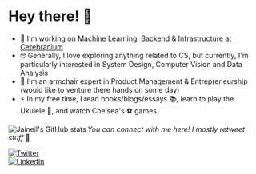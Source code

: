 # Hey there! 👋

- 🔭 I'm working on Machine Learning, Backend & Infrastructure at [Cerebranium](https://cerebranium.com/)
- 🤓 Generally, I love exploring anything related to CS, but currently, I'm particularly interested in System Design, Computer Vision and Data Analysis
- 🌱 I'm an armchair expert in Product Management & Entrepreneurship (would like to venture there hands on some day) 
- ⚡ In my free time, I read books/blogs/essays 📚, learn to play the Ukulele 🎸, and watch Chelsea's ⚽️ games

<img alt="Jaineil's GitHub stats" align="left" src="https://github-readme-stats.vercel.app/api?username=jaineil&hide_title=true&hide_border=true&show_icons=true&theme=vision-friendly-dark&include_all_commits=true&count_private=true">

<!-- social media buttons --> 
_You can connect with me here! I mostly retweet stuff_ 🙂

[![Twitter][1.2]][1]
<br>
[![LinkedIn][2.2]][2]

<!-- icons with padding -->
[1.2]: https://img.shields.io/badge/twitter-%231DA1F2.svg?&style=for-the-badge&logo=twitter&logoColor=white
[2.2]: https://img.shields.io/badge/linkedin-%230077B5.svg?&style=for-the-badge&logo=linkedin&logoColor=white

<!-- social media links -->
[1]: https://twitter.com/_jaineil
[2]: https://www.linkedin.com/in/jaineil-mandavia-171176140/
